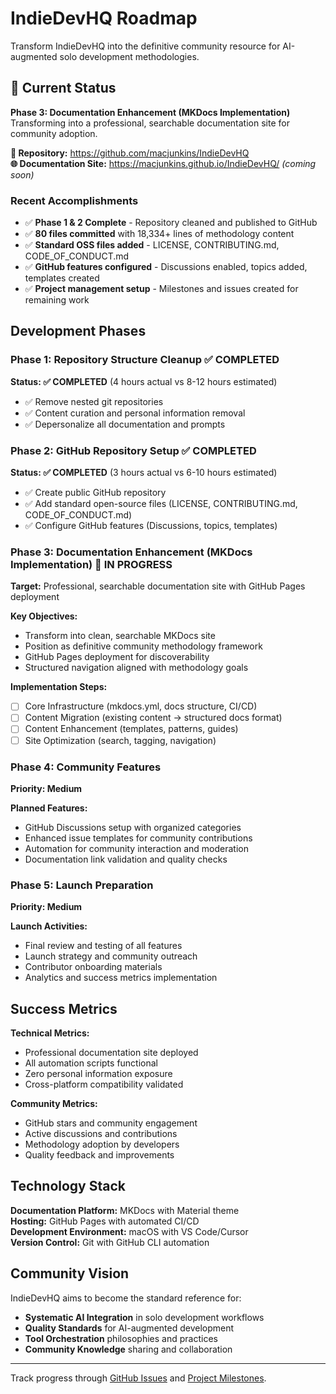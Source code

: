# IndieDevHQ Roadmap

Transform IndieDevHQ into the definitive community resource for AI-augmented solo development methodologies.

## 🚀 Current Status

**Phase 3: Documentation Enhancement (MKDocs Implementation)**  
Transforming into a professional, searchable documentation site for community adoption.

**📍 Repository:** https://github.com/macjunkins/IndieDevHQ  
**🌐 Documentation Site:** https://macjunkins.github.io/IndieDevHQ/ *(coming soon)*

### Recent Accomplishments
- ✅ **Phase 1 & 2 Complete** - Repository cleaned and published to GitHub
- ✅ **80 files committed** with 18,334+ lines of methodology content
- ✅ **Standard OSS files added** - LICENSE, CONTRIBUTING.md, CODE_OF_CONDUCT.md
- ✅ **GitHub features configured** - Discussions enabled, topics added, templates created
- ✅ **Project management setup** - Milestones and issues created for remaining work

## Development Phases

### Phase 1: Repository Structure Cleanup ✅ COMPLETED
**Status: ✅ COMPLETED** (4 hours actual vs 8-12 hours estimated)

- ✅ Remove nested git repositories
- ✅ Content curation and personal information removal
- ✅ Depersonalize all documentation and prompts

### Phase 2: GitHub Repository Setup ✅ COMPLETED
**Status: ✅ COMPLETED** (3 hours actual vs 6-10 hours estimated)

- ✅ Create public GitHub repository
- ✅ Add standard open-source files (LICENSE, CONTRIBUTING.md, CODE_OF_CONDUCT.md)
- ✅ Configure GitHub features (Discussions, topics, templates)

### Phase 3: Documentation Enhancement (MKDocs Implementation) 🔄 IN PROGRESS
**Target:** Professional, searchable documentation site with GitHub Pages deployment

**Key Objectives:**
- Transform into clean, searchable MKDocs site
- Position as definitive community methodology framework
- GitHub Pages deployment for discoverability
- Structured navigation aligned with methodology goals

**Implementation Steps:**
- [ ] Core Infrastructure (mkdocs.yml, docs structure, CI/CD)
- [ ] Content Migration (existing content → structured docs format)
- [ ] Content Enhancement (templates, patterns, guides)
- [ ] Site Optimization (search, tagging, navigation)

### Phase 4: Community Features
**Priority: Medium**

**Planned Features:**
- GitHub Discussions setup with organized categories
- Enhanced issue templates for community contributions
- Automation for community interaction and moderation
- Documentation link validation and quality checks

### Phase 5: Launch Preparation
**Priority: Medium**

**Launch Activities:**
- Final review and testing of all features
- Launch strategy and community outreach
- Contributor onboarding materials
- Analytics and success metrics implementation

## Success Metrics

**Technical Metrics:**
- Professional documentation site deployed
- All automation scripts functional
- Zero personal information exposure
- Cross-platform compatibility validated

**Community Metrics:**
- GitHub stars and community engagement
- Active discussions and contributions
- Methodology adoption by developers
- Quality feedback and improvements

## Technology Stack

**Documentation Platform:** MKDocs with Material theme  
**Hosting:** GitHub Pages with automated CI/CD  
**Development Environment:** macOS with VS Code/Cursor  
**Version Control:** Git with GitHub CLI automation

## Community Vision

IndieDevHQ aims to become the standard reference for:

- **Systematic AI Integration** in solo development workflows
- **Quality Standards** for AI-augmented development
- **Tool Orchestration** philosophies and practices
- **Community Knowledge** sharing and collaboration

---

Track progress through [GitHub Issues](https://github.com/macjunkins/IndieDevHQ/issues) and [Project Milestones](https://github.com/macjunkins/IndieDevHQ/milestones).